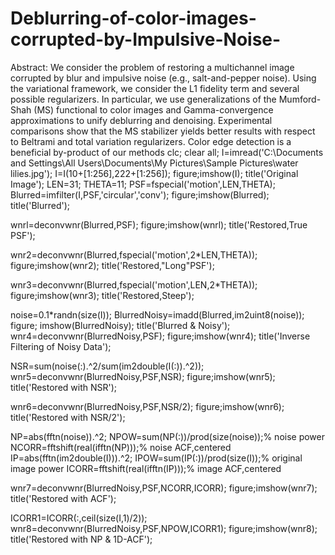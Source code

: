 # Deblurring-of-color-images-corrupted-by-Impulsive-Noise-
Abstract: We consider the problem of restoring a multichannel image corrupted by blur and impulsive noise (e.g., salt-and-pepper noise). Using the variational framework, we consider the L1 fidelity term and several possible regularizers. In particular, we use generalizations of the Mumford-Shah (MS) functional to color images and Gamma-convergence approximations to unify deblurring and denoising. Experimental comparisons show that the MS stabilizer yields better results with respect to Beltrami and total variation regularizers. Color edge detection is a beneficial by-product of our methods
clc;
clear all;
I=imread('C:\Documents and Settings\All Users\Documents\My Pictures\Sample Pictures\water lilies.jpg');
I=I(10+[1:256],222+[1:256]);
figure;imshow(I);
title('Original Image');
LEN=31;
THETA=11;
PSF=fspecial('motion',LEN,THETA);
Blurred=imfilter(I,PSF,'circular','conv');
figure;imshow(Blurred);
title('Blurred');

wnrl=deconvwnr(Blurred,PSF);
figure;imshow(wnrl);
title('Restored,True PSF');

wnr2=deconvwnr(Blurred,fspecial('motion',2*LEN,THETA));
figure;imshow(wnr2);
title('Restored,"Long"PSF');

wnr3=deconvwnr(Blurred,fspecial('motion',LEN,2*THETA));
figure;imshow(wnr3);
title('Restored,Steep');

noise=0.1*randn(size(I));
BlurredNoisy=imadd(Blurred,im2uint8(noise));
figure;
imshow(BlurredNoisy);
title('Blurred & Noisy');
wnr4=deconvwnr(BlurredNoisy,PSF);
figure;imshow(wnr4);
title('Inverse Filtering of Noisy Data');

NSR=sum(noise(:).^2/sum(im2double(I(:)).^2));
wnr5=deconvwnr(BlurredNoisy,PSF,NSR);
figure;imshow(wnr5);
title('Restored with NSR');

wnr6=deconvwnr(BlurredNoisy,PSF,NSR/2);
figure;imshow(wnr6);
title('Restored with NSR/2');

NP=abs(fftn(noise)).^2;
NPOW=sum(NP(:))/prod(size(noise));% noise power
NCORR=fftshift(real(ifftn(NP)));% noise ACF,centered
IP=abs(fftn(im2double(I))).^2;
IPOW=sum(IP(:))/prod(size(I));% original image power
ICORR=fftshift(real(ifftn(IP)));% image ACF,centered


wnr7=deconvwnr(BlurredNoisy,PSF,NCORR,ICORR);
figure;imshow(wnr7);
title('Restored with ACF');

ICORR1=ICORR(:,ceil(size(I,1)/2));
wnr8=deconvwnr(BlurredNoisy,PSF,NPOW,ICORR1);
figure;imshow(wnr8);
title('Restored with NP & 1D-ACF');
